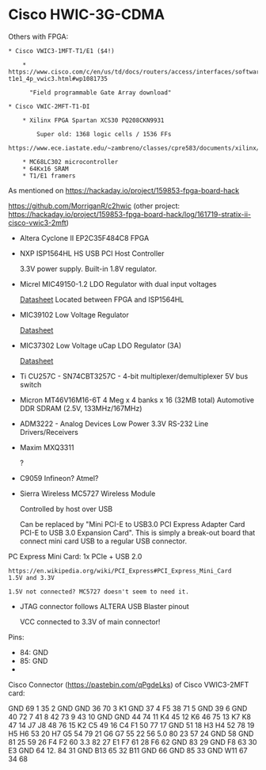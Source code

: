 
# Cisco HWIC-3G-CDMA

Others with FPGA: 

    * Cisco VWIC3-1MFT-T1/E1 ($4!)

        * https://www.cisco.com/c/en/us/td/docs/routers/access/interfaces/software/feature/guide/vd-t1e1_4p_vwic3.html#wp1081735

          "Field programmable Gate Array download"

    * Cisco VWIC-2MFT-T1-DI 

        * Xilinx FPGA Spartan XCS30 PQ208CKN9931

            Super old: 1368 logic cells / 1536 FFs
            https://www.ece.iastate.edu/~zambreno/classes/cpre583/documents/xilinx/ds060.pdf

        * MC68LC302 microcontroller
        * 64Kx16 SRAM
        * T1/E1 framers
    

As mentioned on https://hackaday.io/project/159853-fpga-board-hack

https://github.com/MorriganR/c2hwic
(other project: https://hackaday.io/project/159853-fpga-board-hack/log/161719-stratix-ii-cisco-vwic3-2mft)



* Altera Cyclone II EP2C35F484C8 FPGA

* NXP ISP1564HL HS USB PCI Host Controller

    3.3V power supply.
    Built-in 1.8V regulator.

* Micrel MIC49150-1.2 LDO Regulator with dual input voltages

    [Datasheet](http://ww1.microchip.com/downloads/en/DeviceDoc/mic49150.pdf)
    Located between FPGA and ISP1564HL

* MIC39102 Low Voltage Regulator

    [Datasheet](http://ww1.microchip.com/downloads/en/DeviceDoc/20005834A.pdf)

* MIC37302 Low Voltage uCap LDO Regulator (3A)

    [Datasheet](http://ww1.microchip.com/downloads/en/DeviceDoc/MIC37300-01-02-03-3.0A-Low-Voltage-microCap-LDO-Regulator-DS20006169A.pdf)

* Ti CU257C - SN74CBT3257C - 4-bit multiplexer/demultiplexer 5V bus switch

* Micron MT46V16M16-6T 4 Meg x 4 banks x 16 (32MB total) Automotive DDR SDRAM (2.5V, 133MHz/167MHz)

* ADM3222 - Analog Devices Low Power 3.3V RS-232 Line Drivers/Receivers

* Maxim MXQ3311 

    ?

* C9059 Infineon? Atmel?

* Sierra Wireless MC5727 Wireless Module

    Controlled by host over USB

    Can be replaced by "Mini PCI-E to USB3.0 PCI Express Adapter Card PCI-E to USB 3.0 Expansion Card".
    This is simply a break-out board that connect mini card USB to a regular USB connector.


PC Express Mini Card: 1x PCIe + USB 2.0 

    https://en.wikipedia.org/wiki/PCI_Express#PCI_Express_Mini_Card
    1.5V and 3.3V

    1.5V not connected? MC5727 doesn't seem to need it.

* JTAG connector follows ALTERA USB Blaster pinout

    VCC connected to 3.3V of main connector!

Pins:

* 84: GND
* 85: GND
*     

Cisco Connector (https://pastebin.com/qPgdeLks) of Cisco VWIC3-2MFT card:

GND	69	1			35
		2	GND	GND	36
	70	3	K1	GND	37
		4		F5	38
	71	5		GND	39
		6	GND		40
	72	7			41
		8			42
	73	9			43
		10	GND	GND	44
	74	11		K4	45
		12		K6	46
	75	13	K7	K8	47
		14	J7	J8	48
	76	15	K2	C5	49
		16	C4	F1	50
	77	17		GND	51
		18	H3	H4	52
	78	19	H5	H6	53
		20	H7	G5	54
	79	21	G6	G7	55
		22			56
5.0	80	23			57
		24	GND		58
GND	81	25			59
		26	F4	F2	60
3.3	82	27	E1	F7	61
		28	F6		62
GND	83	29	GND	F8	63
		30	E3	GND	64
12.	84	31	GND	B13	65
		32	B11	GND	66
GND	85	33	GND	W11	67
		34			68
